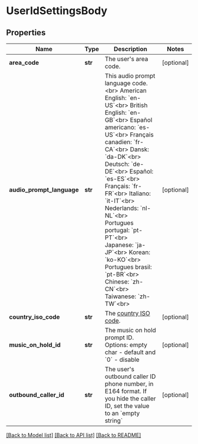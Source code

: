 # UserIdSettingsBody

## Properties
Name | Type | Description | Notes
------------ | ------------- | ------------- | -------------
**area_code** | **str** | The user&#x27;s area code. | [optional] 
**audio_prompt_language** | **str** | This audio prompt language code.&lt;br&gt; American English: &#x60;en-US&#x60;&lt;br&gt; British English: &#x60;en-GB&#x60;&lt;br&gt; Español americano: &#x60;es-US&#x60;&lt;br&gt; Français canadien: &#x60;fr-CA&#x60;&lt;br&gt; Dansk: &#x60;da-DK&#x60;&lt;br&gt; Deutsch: &#x60;de-DE&#x60;&lt;br&gt; Español: &#x60;es-ES&#x60;&lt;br&gt; Français: &#x60;fr-FR&#x60;&lt;br&gt; Italiano: &#x60;it-IT&#x60;&lt;br&gt; Nederlands: &#x60;nl-NL&#x60;&lt;br&gt; Portugues portugal: &#x60;pt-PT&#x60;&lt;br&gt; Japanese: &#x60;ja-JP&#x60;&lt;br&gt; Korean: &#x60;ko-KO&#x60;&lt;br&gt; Portugues brasil: &#x60;pt-BR&#x60;&lt;br&gt; Chinese: &#x60;zh-CN&#x60;&lt;br&gt; Taiwanese: &#x60;zh-TW&#x60;&lt;br&gt; | [optional] 
**country_iso_code** | **str** | The [country ISO code](https://marketplace.zoom.us/docs/api-reference/other-references/abbreviation-lists#countries). | [optional] 
**music_on_hold_id** | **str** | The music on hold prompt ID.   Options: empty char - default and &#x60;0&#x60; - disable | [optional] 
**outbound_caller_id** | **str** | The user&#x27;s outbound caller ID phone number, in E164 format. If you hide the caller ID, set the value to an &#x60;empty string&#x60; | [optional] 

[[Back to Model list]](../README.md#documentation-for-models) [[Back to API list]](../README.md#documentation-for-api-endpoints) [[Back to README]](../README.md)

